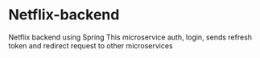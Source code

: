 # Netflix-backend
Netflix backend using Spring
This microservice auth, login, sends refresh token and redirect request to other microservices
